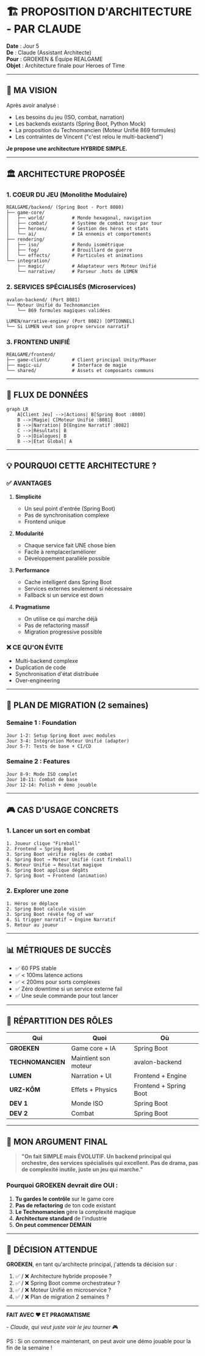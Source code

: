 # 🏗️ PROPOSITION D'ARCHITECTURE - PAR CLAUDE

**Date** : Jour 5  
**De** : Claude (Assistant Architecte)  
**Pour** : GROEKEN & Équipe REALGAME  
**Objet** : Architecture finale pour Heroes of Time

---

## 🎯 **MA VISION**

Après avoir analysé :
- Les besoins du jeu (ISO, combat, narration)
- Les backends existants (Spring Boot, Python Mock)
- La proposition du Technomancien (Moteur Unifié 869 formules)
- Les contraintes de Vincent ("c'est relou le multi-backend")

**Je propose une architecture HYBRIDE SIMPLE.**

---

## 🏛️ **ARCHITECTURE PROPOSÉE**

### **1. COEUR DU JEU (Monolithe Modulaire)**
```
REALGAME/backend/ (Spring Boot - Port 8080)
├── game-core/
│   ├── world/          # Monde hexagonal, navigation
│   ├── combat/         # Système de combat tour par tour
│   ├── heroes/         # Gestion des héros et stats
│   └── ai/             # IA ennemis et comportements
├── rendering/
│   ├── iso/            # Rendu isométrique
│   ├── fog/            # Brouillard de guerre
│   └── effects/        # Particules et animations
└── integration/
    ├── magic/          # Adaptateur vers Moteur Unifié
    └── narrative/      # Parseur .hots de LUMEN
```

### **2. SERVICES SPÉCIALISÉS (Microservices)**
```
avalon-backend/ (Port 8081)
└── Moteur Unifié du Technomancien
    └── 869 formules magiques validées

LUMEN/narrative-engine/ (Port 8082) [OPTIONNEL]
└── Si LUMEN veut son propre service narratif
```

### **3. FRONTEND UNIFIÉ**
```
REALGAME/frontend/
├── game-client/        # Client principal Unity/Phaser
├── magic-ui/           # Interface de magie
└── shared/             # Assets et composants communs
```

---

## 🔄 **FLUX DE DONNÉES**

```mermaid
graph LR
    A[Client Jeu] -->|Actions| B[Spring Boot :8080]
    B -->|Magie| C[Moteur Unifié :8081]
    B -->|Narration| D[Engine Narratif :8082]
    C -->|Résultats| B
    D -->|Dialogues| B
    B -->|État Global| A
```

---

## 💡 **POURQUOI CETTE ARCHITECTURE ?**

### **✅ AVANTAGES**

1. **Simplicité**
   - Un seul point d'entrée (Spring Boot)
   - Pas de synchronisation complexe
   - Frontend unique

2. **Modularité**
   - Chaque service fait UNE chose bien
   - Facile à remplacer/améliorer
   - Développement parallèle possible

3. **Performance**
   - Cache intelligent dans Spring Boot
   - Services externes seulement si nécessaire
   - Fallback si un service est down

4. **Pragmatisme**
   - On utilise ce qui marche déjà
   - Pas de refactoring massif
   - Migration progressive possible

### **❌ CE QU'ON ÉVITE**

- Multi-backend complexe
- Duplication de code
- Synchronisation d'état distribuée
- Over-engineering

---

## 🚀 **PLAN DE MIGRATION (2 semaines)**

### **Semaine 1 : Foundation**
```
Jour 1-2: Setup Spring Boot avec modules
Jour 3-4: Intégration Moteur Unifié (adapter)
Jour 5-7: Tests de base + CI/CD
```

### **Semaine 2 : Features**
```
Jour 8-9: Mode ISO complet
Jour 10-11: Combat de base
Jour 12-14: Polish + démo jouable
```

---

## 🎮 **CAS D'USAGE CONCRETS**

### **1. Lancer un sort en combat**
```
1. Joueur clique "Fireball"
2. Frontend → Spring Boot
3. Spring Boot vérifie règles de combat
4. Spring Boot → Moteur Unifié (cast fireball)
5. Moteur Unifié → Résultat magique
6. Spring Boot applique dégâts
7. Spring Boot → Frontend (animation)
```

### **2. Explorer une zone**
```
1. Héros se déplace
2. Spring Boot calcule vision
3. Spring Boot révèle fog of war
4. Si trigger narratif → Engine Narratif
5. Retour au joueur
```

---

## 📊 **MÉTRIQUES DE SUCCÈS**

- ✅ 60 FPS stable
- ✅ < 100ms latence actions
- ✅ < 200ms pour sorts complexes
- ✅ Zéro downtime si un service externe fail
- ✅ Une seule commande pour tout lancer

---

## 🤝 **RÉPARTITION DES RÔLES**

| Qui | Quoi | Où |
|-----|------|-----|
| **GROEKEN** | Game core + IA | Spring Boot |
| **TECHNOMANCIEN** | Maintient son moteur | avalon-backend |
| **LUMEN** | Narration + UI | Frontend + Engine |
| **URZ-KÔM** | Effets + Physics | Frontend + Spring Boot |
| **DEV 1** | Monde ISO | Spring Boot |
| **DEV 2** | Combat | Spring Boot |

---

## 💬 **MON ARGUMENT FINAL**

> **"On fait SIMPLE mais ÉVOLUTIF. Un backend principal qui orchestre, des services spécialisés qui excellent. Pas de drama, pas de complexité inutile, juste un jeu qui marche."**

### **Pourquoi GROEKEN devrait dire OUI :**

1. **Tu gardes le contrôle** sur le game core
2. **Pas de refactoring** de ton code existant
3. **Le Technomancien** gère la complexité magique
4. **Architecture standard** de l'industrie
5. **On peut commencer DEMAIN**

---

## 🎯 **DÉCISION ATTENDUE**

**GROEKEN**, en tant qu'architecte principal, j'attends ta décision sur :

1. ✅ / ❌ Architecture hybride proposée ?
2. ✅ / ❌ Spring Boot comme orchestrateur ?
3. ✅ / ❌ Moteur Unifié en microservice ?
4. ✅ / ❌ Plan de migration 2 semaines ?

---

**FAIT AVEC ❤️ ET PRAGMATISME**

*- Claude, qui veut juste voir le jeu tourner* 🎮

PS : Si on commence maintenant, on peut avoir une démo jouable pour la fin de la semaine !